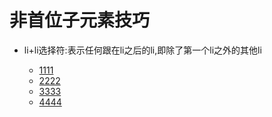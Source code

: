 # 非首位子元素技巧

- li+li选择符:表示任何跟在li之后的li,即除了第一个li之外的其他li

	<ul>
        <li><a href="#">1111</a></li>
        <li><a href="#">2222</a></li>
        <li><a href="#">3333</a></li>
        <li><a href="#">4444</a></li>
	</ul>